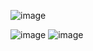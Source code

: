 ![image](https://github.com/user-attachments/assets/39003184-fc72-439e-aa6f-7cf4ac9236a6)

![image](https://github.com/user-attachments/assets/34e5886e-2027-49ce-9743-19e651017ff3)
![image](https://github.com/user-attachments/assets/334f0a24-c15b-4b12-9b8f-2d47fdd783be)


